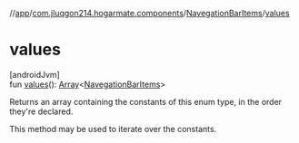 //[app](../../../index.md)/[com.jluqgon214.hogarmate.components](../index.md)/[NavegationBarItems](index.md)/[values](values.md)

# values

[androidJvm]\
fun [values](values.md)(): [Array](https://kotlinlang.org/api/latest/jvm/stdlib/kotlin-stdlib/kotlin/-array/index.html)&lt;[NavegationBarItems](index.md)&gt;

Returns an array containing the constants of this enum type, in the order they're declared.

This method may be used to iterate over the constants.
